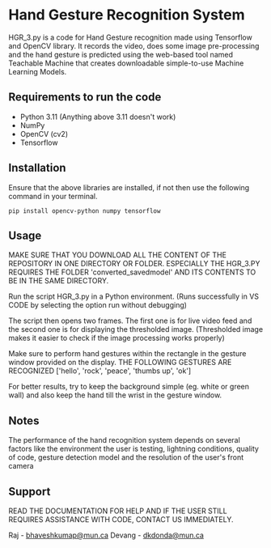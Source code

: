 # Hand Gesture Recognition System

HGR_3.py is a code for Hand Gesture recognition made using Tensorflow and OpenCV library. It records the video, does some image pre-processing and the hand gesture is predicted using the web-based tool named Teachable Machine that creates downloadable simple-to-use Machine Learning Models.

## Requirements to run the code

- Python 3.11 (Anything above 3.11 doesn't work)
- NumPy
- OpenCV (cv2)
- Tensorflow

## Installation

Ensure that the above libraries are installed, if not then use the following command in your terminal.

``` 
pip install opencv-python numpy tensorflow
```


## Usage

MAKE SURE THAT YOU DOWNLOAD ALL THE CONTENT OF THE REPOSITORY IN ONE DIRECTORY OR FOLDER. ESPECIALLY THE HGR_3.PY REQUIRES THE FOLDER 'converted_savedmodel' AND ITS CONTENTS TO BE IN THE SAME DIRECTORY.

Run the script HGR_3.py in a Python environment. (Runs successfully in VS CODE by selecting the option run without debugging)

The script then opens two frames. The first one is for live video feed and the second one is for displaying the thresholded image. (Thresholded image makes it easier to check if the image processing works properly)

Make sure to perform hand gestures within the rectangle in the gesture window provided on the display. THE FOLLOWING GESTURES ARE RECOGNIZED ['hello', 'rock', 'peace', 'thumbs up', 'ok']

For better results, try to keep the background simple (eg. white or green wall) and also keep the hand till the wrist in the gesture window.

## Notes

The performance of the hand recognition system depends on several factors like the environment the user is testing, lightning conditions, quality of code, gesture detection model and the resolution of the user's front camera

## Support

READ THE DOCUMENTATION FOR HELP AND IF THE USER STILL REQUIRES ASSISTANCE WITH CODE, CONTACT US IMMEDIATELY.

Raj - bhaveshkumap@mun.ca
Devang - dkdonda@mun.ca




